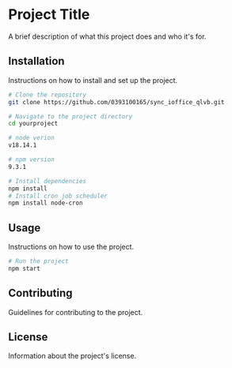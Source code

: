 # Project Title

A brief description of what this project does and who it's for.

## Installation

Instructions on how to install and set up the project.

```bash
# Clone the repository
git clone https://github.com/0393100165/sync_ioffice_qlvb.git

# Navigate to the project directory
cd yourproject

# node verion
v18.14.1

# npm version
9.3.1

# Install dependencies
npm install
# Install cron job scheduler
npm install node-cron
```

## Usage

Instructions on how to use the project.

```bash
# Run the project
npm start
```

## Contributing

Guidelines for contributing to the project.

## License

Information about the project's license.
